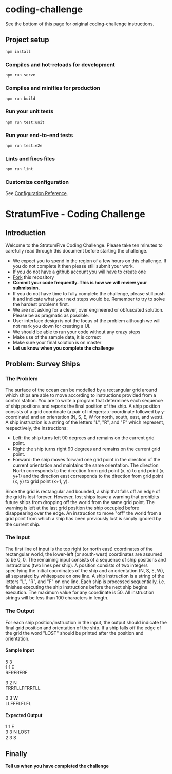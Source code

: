 # coding-challenge

See the bottom of this page for original coding-challenge instructions.

## Project setup

```
npm install
```

### Compiles and hot-reloads for development

```
npm run serve
```

### Compiles and minifies for production

```
npm run build
```

### Run your unit tests

```
npm run test:unit
```

### Run your end-to-end tests

```
npm run test:e2e
```

### Lints and fixes files

```
npm run lint
```

### Customize configuration

See [Configuration Reference](https://cli.vuejs.org/config/).

# StratumFive - Coding Challenge

## Introduction

Welcome to the StratumFive Coding Challenge. Please take ten minutes to carefully read through this document before starting the challenge.

- We expect you to spend in the region of a few hours on this challenge. If you do not complete it then please still submit your work.
- If you do not have a github account you will have to create one
- [Fork](https://help.github.com/articles/fork-a-repo/) this repository
- **Commit your code frequently. This is how we will review your submission.**
- If you do not have time to fully complete the challenge, please still push it and indicate what your next steps would be. Remember to try to solve the hardest problems first.
- We are not asking for a clever, over engineered or obfuscated solution. Please be as pragmatic as possible.
- User interface design is not the focus of the problem although we will not mark you down for creating a UI.
- We should be able to run your code without any crazy steps
- Make use of the sample data, it is correct
- Make sure your final solution is on master
- **Let us know when you complete the challenge**

## Problem: Survey Ships

### The Problem

The surface of the ocean can be modelled by a rectangular grid around which ships are able to move according to instructions provided from a control station. You are to write a program that determines each sequence of ship positions and reports the final position of the ship.
A ship position consists of a grid coordinate (a pair of integers: x-coordinate followed by y-coordinate) and an orientation (N, S, E, W for north, south, east, and west). A ship instruction is a string of the letters "L", "R", and "F" which represent, respectively, the instructions:

- Left: the ship turns left 90 degrees and remains on the current grid point.
- Right: the ship turns right 90 degrees and remains on the current grid point.
- Forward: the ship moves forward one grid point in the direction of the current orientation and maintains the same orientation.
  The direction North corresponds to the direction from grid point (x, y) to grid point (x, y+1) and the direction east corresponds to the direction from grid point (x, y) to grid point (x+1, y).

Since the grid is rectangular and bounded, a ship that falls off an edge of the grid is lost forever. However, lost ships leave a warning that prohibits future ships from dropping off the world from the same grid point. The warning is left at the last grid position the ship occupied before disappearing over the edge. An instruction to move "off" the world from a grid point from which a ship has been previously lost is simply ignored by the current ship.

### The Input

The first line of input is the top right (or north east) coordinates of the rectangular world, the lower-left (or south-west) coordinates are assumed to be 0, 0.
The remaining input consists of a sequence of ship positions and instructions (two lines per ship). A position consists of two integers specifying the initial coordinates of the ship and an orientation (N, S, E, W), all separated by whitespace on one line. A ship instruction is a string of the letters "L", "R", and "F" on one line.
Each ship is processed sequentially, i.e. finishes executing the ship instructions before the next ship begins execution.
The maximum value for any coordinate is 50.
All instruction strings will be less than 100 characters in length.

### The Output

For each ship position/instruction in the input, the output should indicate the final grid position and orientation of the ship. If a ship falls off the edge of the grid the word "LOST" should be printed after the position and orientation.

#### Sample Input

5 3\
1 1 E\
RFRFRFRF

3 2 N\
FRRFLLFFRRFLL

0 3 W\
LLFFFLFLFL

#### Expected Output

1 1 E\
3 3 N LOST\
2 3 S

## Finally

**Tell us when you have completed the challenge**
